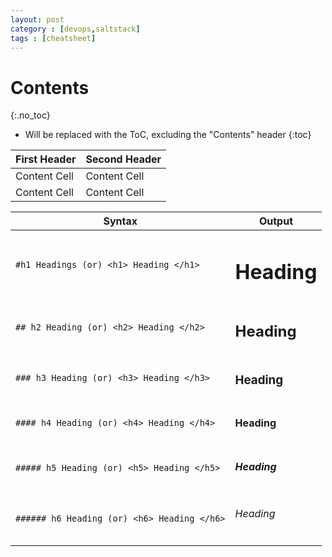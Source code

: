 ```yaml
---
layout: post
category : [devops,saltstack]
tags : [cheatsheet]
---
```

# Contents
{:.no_toc}

* Will be replaced with the ToC, excluding the "Contents" header
{:toc}

First Header  | Second Header
------------- | -------------
Content Cell  | Content Cell
Content Cell  | Content Cell

|Syntax | Output |
|------------ | -------------|
| ```#h1 Headings (or) <h1> Heading </h1>``` | <h1>Heading</h1>|
|```## h2 Heading (or) <h2> Heading </h2>```| <h2>Heading</h2>|
|```### h3 Heading (or) <h3> Heading </h3>```| <h3>Heading</h3>|
|```#### h4 Heading (or) <h4> Heading </h4>```| <h4>Heading</h4>|
|```##### h5 Heading (or) <h5> Heading </h5>```| <h5>Heading</h5>|
|```###### h6 Heading (or) <h6> Heading </h6>```| <h6>Heading</h6>|
